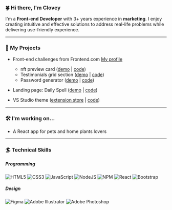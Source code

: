 ### 🍀  Hi there, I'm Clovey

I'm a **Front-end Developer** with 3+ years experience in **marketing**. I enjoy creating intuitive and effective solutions to address real-life problems while delivering use-friendly experience.  

---

### 🎨  My Projects
- Front-end challenges from Frontend.com [My profile](https://www.frontendmentor.io/profile/Helmer135)
    - nft preview card ([demo](https://helmerr302.github.io/01_nft-preview-card-component/) | [code](https://github.com/HelmerR302/01_nft-preview-card-component))
    - Testimonials grid section ([demo](https://helmerr302.github.io/02_testimonials-grid-section/) | [code](https://github.com/HelmerR302/02_testimonials-grid-section))
    - Password generator ([demo](https://helmerr302.github.io/03_Password-generator/) | [code](https://github.com/HelmerR302/03_Password-generator))

- Landing page: Daily Spell ([demo](https://helmerr302.github.io/Homepage_Daily-Spell/) | [code](https://github.com/HelmerR302/Homepage_Daily-Spell))

- VS Studio theme ([extension store](https://marketplace.visualstudio.com/items?itemName=Helmerz.50-theme) | [code](https://github.com/HelmerR302/50-theme))  

---

### 🛠  I'm working on...
- A React app for pets and home plants lovers  

---

### 🏄 Technical Skills
##### Programming
![HTML5](https://img.shields.io/badge/html5-%23E34F26.svg?style=for-the-badge&logo=html5&logoColor=white)
![CSS3](https://img.shields.io/badge/css3-%231572B6.svg?style=for-the-badge&logo=css3&logoColor=white)
![JavaScript](https://img.shields.io/badge/javascript-%23323330.svg?style=for-the-badge&logo=javascript&logoColor=%23F7DF1E)
![NodeJS](https://img.shields.io/badge/node.js-6DA55F?style=for-the-badge&logo=node.js&logoColor=white)
![NPM](https://img.shields.io/badge/NPM-%23CB3837.svg?style=for-the-badge&logo=npm&logoColor=white)
![React](https://img.shields.io/badge/react-%2320232a.svg?style=for-the-badge&logo=react&logoColor=%2361DAFB)
![Bootstrap](https://img.shields.io/badge/bootstrap-%23563D7C.svg?style=for-the-badge&logo=bootstrap&logoColor=white)  

##### Design 
![Figma](https://img.shields.io/badge/figma-%23F24E1E.svg?style=for-the-badge&logo=figma&logoColor=white)
![Adobe Illustrator](https://img.shields.io/badge/adobe%20illustrator-%23FF9A00.svg?style=for-the-badge&logo=adobe%20illustrator&logoColor=white)
![Adobe Photoshop](https://img.shields.io/badge/adobe%20photoshop-%2331A8FF.svg?style=for-the-badge&logo=adobe%20photoshop&logoColor=white)



